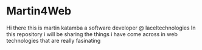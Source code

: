 # Martin4Web

Hi there this is martin katamba a software developer @ laceltechnologies
In this repository i will be sharing the things i have come across in web technologies that are really fasinating

